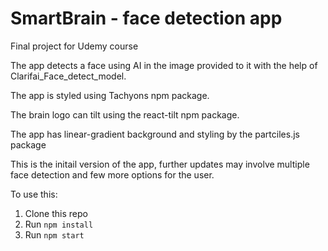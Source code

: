 # SmartBrain - face detection app
Final project for Udemy course

The app detects a face using AI in the image provided to it with the help of  Clarifai_Face_detect_model.

The app is styled using Tachyons npm package.

The brain logo can tilt using the react-tilt npm package.

The app has linear-gradient background and  styling by the partciles.js package

This is the initail version of the app, further updates may involve multiple face detection and few more options for the user.

To use this:
1. Clone this repo
2. Run `npm install`
3. Run `npm start`
